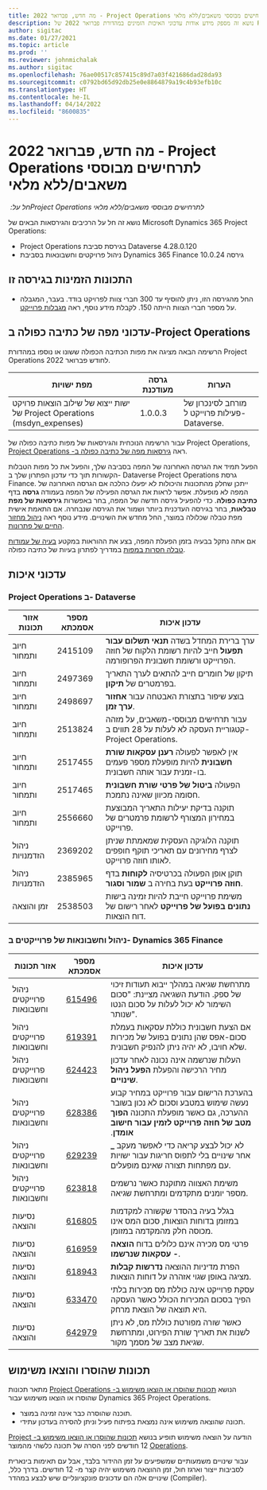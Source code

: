 ```yaml
---
title: מה חדש, פברואר 2022 - Project Operations לתרחישים מבוססי משאבים/ללא מלאי
description: נושא זה מספק מידע אודות עדכוני האיכות הזמינים במהדורת פברואר 2022 של Project Operations עבור תרחישים מבוססי-משאב/לא במלאי.
author: sigitac
ms.date: 01/27/2021
ms.topic: article
ms.prod: ''
ms.reviewer: johnmichalak
ms.author: sigitac
ms.openlocfilehash: 76ae00517c857415c89d7a03f421686dad28da93
ms.sourcegitcommit: c0792bd65d92db25e0e8864879a19c4b93efb10c
ms.translationtype: HT
ms.contentlocale: he-IL
ms.lasthandoff: 04/14/2022
ms.locfileid: "8600835"
---
```

# <a name="whats-new-february-2022---project-operations-for-resourcenon-stocked-based-scenarios"></a>מה חדש, פברואר 2022 - Project Operations לתרחישים מבוססי משאבים/ללא מלאי

*חל על: ‏Project Operations לתרחישים מבוססי משאבים/ללא מלאי*

נושא זה חל על הרכיבים והגירסאות הבאים של Microsoft Dynamics 365 Project Operations:

- Project Operations בגירסת סביבת Dataverse 4.28.0.120
- ניהול פרויקטים וחשבונאות בסביבת Dynamics 365 Finance גירסה 10.0.24

## <a name="features-included-in-this-release"></a>התכונות הזמינות בגירסה זו

- החל מהגירסה הזו, ניתן להוסיף עד 300 חברי צוות לפרויקט בודד. בעבר, המגבלה על מספר חברי הצוות הייתה 150. לקבלת מידע נוסף, ראה [מגבלות פרוייקט](../project-management/create-wbs.md#project-limitations).

## <a name="project-operations-dual-write-map-updates"></a>עדכוני מפה של כתיבה כפולה ב-Project Operations

הרשימה הבאה מציגה את מפות הכתיבה הכפולה ששונו או נוספו במהדורת Project Operations לחודש פברואר 2022.

| מפת ישויות | גרסה מעודכנת | הערות  |
| --- | --- | --- |
| ישות ייצוא של שילוב הוצאות פרויקט של Project Operations ‏(msdyn\_expenses) | 1.0.0.3 | מורחב לסינכרון של פעילות פרוייקט ל- Dataverse. |

עבור הרשימה הנוכחית והגירסאות של מפות כתיבה כפולה של Project Operations, ראה [‏‫גירסאות מפה של כתיבה כפולה ב- Project Operations‬](../environment/resource-dual-write-maps.md).

הפעל תמיד את הגרסה האחרונה של המפה בסביבה שלך, והפעל את כל מפות הטבלות הקשורות תוך כדי עדכון הפתרון שלך ב- Dataverse Project Operations גרסת Finance. ייתכן שחלק מהתכונות והיכולות לא יפעלו כהלכה אם הגרסה האחרונה של המפה לא מופעלת. אפשר לראות את הגרסה הפעילה של המפה בעמודה **גרסה** בדף **כתיבה כפולה**. כדי להפעיל גירסה חדשה של המפה, בחר באפשרות **גירסאות של מפת טבלאות**, בחר בגירסה העדכנית ביותר ושמור את הגירסה שנבחרה. אם התאמת אישית מפת טבלה שכלולה במוצר, החל מחדש את השינויים. מידע נוסף ראה [ניהול מחזור החיים של פתרונות](/dynamics365/fin-ops-core/dev-itpro/data-entities/dual-write/app-lifecycle-management).

אם אתה נתקל בבעיה בזמן הפעלת המפה, בצע את ההוראות במקטע [בעיה של עמודות טבלה חסרות במפות](/dynamics365/fin-ops-core/dev-itpro/data-entities/dual-write/dual-write-troubleshooting-finops-upgrades#missing-table-columns-issue-on-maps) במדריך לפתרון בעיות של כתיבה כפולה.

## <a name="quality-updates"></a>עדכוני איכות

### <a name="project-operations-on-dataverse"></a>Project Operations ב- Dataverse

| אזור תכונות | מספר אסמכתא | עדכון איכות |
| --- | --- | --- |
| חיוב ותמחור | 2415109 | ערך ברירת המחדל בשדה **תנאי תשלום עבור תפעול** חייב להיות רשומת הלקוח של חוזה הפרוייקט ורשומת חשבונית הפרופורמה. |
| חיוב ותמחור | 2497369 | תיקון של חומרים חייב להתאים לערך התאריך בפרמטרים של **תיקון**. |
| חיוב ותמחור | 2498697 | בוצע שיפור בתצורת האבטחה עבור **אחזור ערך זמן**. |
| חיוב ותמחור | 2513824 | עבור תרחישים מבוססי-משאבים, על מזהה קטגוריית העסקה לא לעלות על 28 תווים ב- Project Operations. |
| חיוב ותמחור | 2517455 | אין לאפשר לפעולה **‏‫רענן עסקאות שורת חשבונית‬** להיות מופעלת מספר פעמים בו-זמנית עבור אותה חשבונית. |
| חיוב ותמחור | 2517465 | הפעולה **ביטול של פרטי שורת חשבונית** חסומה מכיוון שאינה נתמכת. |
| חיוב ותמחור | 2556660 | תוקנה בדיקת יעילות התאריך המבוצעת במחירון המצורף לרשומת פרמטרים של פרוייקט. |
|   ניהול הזדמנויות | 2369202 | תוקנה הלוגיקה העסקית שמאמתת שניתן לצרף מחירונים עם תאריכי תוקף חופפים לאותו חוזה פרוייקט. |
|   ניהול הזדמנויות | 2385965 | תוקן אופן הפעולה בכרטיסיה **לקוחות** בדף **חוזה פרוייקט** בעת בחירה ב **שמור וסגור**. |
| זמן והוצאה | 2538503 | משימת פרוייקט חייבת להיות זמינה בישות **נתונים בפועל של פרוייקט** לאחר רישום של דוח הוצאות. |

### <a name="project-management-and-accounting-on-dynamics-365-finance"></a>ניהול וחשבונאות של פרוייקטים ב- Dynamics 365 Finance

| אזור תכונות | מספר אסמכתא | עדכון איכות |
| --- | --- | --- |
| ניהול פרוייקטים וחשבונאות | [615496](https://fix.lcs.dynamics.com/Issue/Details/?bugId=615496) | מתרחשת שגיאה במהלך ייבוא תעודות זיכוי של ספק. הודעת השגיאה מציינת: "סכום השימור לא יכול לעלות על סכום הנטו שנותר". |
| ניהול פרוייקטים וחשבונאות | [619391](https://fix.lcs.dynamics.com/Issue/Details/?bugId=619391) | אם הצעת חשבונית כוללת עסקאות בעמלת סכום-אפס שהן נתונים בפועל של מכירות שלא חויבו, לא יהיה ניתן להנפיק חשבונית. |
| ניהול פרוייקטים וחשבונאות | [624423](https://fix.lcs.dynamics.com/Issue/Details/?bugId=624423) | העלות שנרשמה אינה נכונה לאחר עדכון מחיר הרכישה והפעלת **הפעל ניהול שינויים**.|
| ניהול פרוייקטים וחשבונאות | [628386](https://fix.lcs.dynamics.com/Issue/Details/?bugId=628386) | בהערכת הרישום עבור פרוייקט במחיר קבוע נעשה שימוש במטבע וסכום לא נכון בשובר ההערכה, גם כאשר מופעלת התכונה **הפוך מטב של חוזה פרוייקט לזמין עבור חישוב אומדן‬‏‫**. |
| ניהול פרוייקטים וחשבונאות | [629239](https://fix.lcs.dynamics.com/Issue/Details/?bugId=629239) | **\_** לא יכול לבצע קריאה כדי לאפשר מעקב אחר שינויים בלי לתפוס חריגות עבור ישויות עם מפתחות תצורה שאינם מופעלים. |
| ניהול פרוייקטים וחשבונאות | [623818](https://fix.lcs.dynamics.com/Issue/Details/?bugId=623818) | משימת האצווה מתוקנת כאשר נרשמים מספר יומנים מתקדמים ומתרחשת שגיאה. |
| נסיעות והוצאה | [616805](https://fix.lcs.dynamics.com/Issue/Details/?bugId=616805) | בגלל בעיה בהסדר שקשורה למקדמות במזומן בדוחות הוצאות, סכום המס אינו מכוסה חלק מהמקדמה במזומן. |
| נסיעות והוצאה | [616959](https://fix.lcs.dynamics.com/Issue/Details/?bugId=616959) | פרטי מס מכירה אינם כלולים בדוח **הוצאה - עסקאות שנרשמו**. |
| נסיעות והוצאה | [618943](https://fix.lcs.dynamics.com/Issue/Details/?bugId=618943) | הפרת מדיניות ההוצאה **נדרשות קבלות** מציגה באופן שגוי אזהרה על דוחות הוצאות. |
| נסיעות והוצאה | [633470](https://fix.lcs.dynamics.com/Issue/Details/?bugId=633470) | עסקת פרוייקט אינה כוללת מס מכירות בלתי הפיך בסכום המכירות הכולל כאשר העסקה היא תוצאה של הוצאת מרחק. |
| נסיעות והוצאה | [642979](https://fix.lcs.dynamics.com/Issue/Details/?bugId=642979) | כאשר שורה מפורטת כוללת מס, לא ניתן לשנות את תאריך שורת הפירוט, ומתרחשת שגיאת מצב של מסמך מקור. |

## <a name="removed-and-deprecated-features"></a>תכונות שהוסרו והוצאו משימוש

הנושא [‏‫תכונות שהוסרו או הוצאו משימוש ב- Project Operations‬](removed-depreciated-features-project.md) מתאר תכונות שהוסרו או הוצאו משימוש עבור Dynamics 365 Project Operations.

- תוכנה שהוסרה כבר אינה זמינה במוצר.
- תכונה שהוצאה משימוש אינה נמצאת בפיתוח פעיל וניתן להסירה בעדכון עתידי.

הודעה על הוצאה משימוש תופיע בנושא [‏‫תכונות שהוסרו או הוצאו משימוש ב- Project Operations‬](removed-depreciated-features-project.md) 12 חודשים לפני הסרה של תכונה כלשהי מהמוצר.

עבור שינויים משמעותיים שמשפיעים על זמן ההידור בלבד, אבל עם תאימות בינארית לסביבות ייצור וארגז חול, זמן ההוצאה משימוש יהיה קצר מ- 12 חודשים. בדרך כלל, שינויים אלה הם עדכונים פונקציונליים שיש לבצע במהדר (Compiler).
